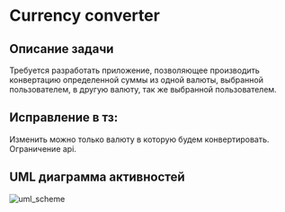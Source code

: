 # Currency converter

## Описание задачи 

Требуется разработать приложение, позволяющее производить конвертацию определенной суммы из одной валюты, 
выбранной пользователем, в другую валюту, так же выбранной пользователем.

## Исправление в тз:

Изменить можно только валюту в которую будем конвертировать. Ограничение api.

## UML диаграмма активностей

![uml_scheme](https://github.com/atomnato/currency_converter/assets/67288196/d5e222bb-b7be-476f-8fa2-e72befa04eb7)
